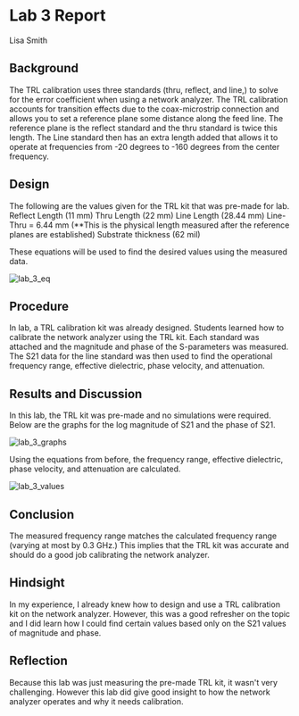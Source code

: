 # Lab 3 Report
Lisa Smith

## Background
The TRL calibration uses three standards (thru, reflect, and line,) to solve for the error coefficient when using a network analyzer. The TRL calibration accounts for transition effects due to the coax-microstrip connection and allows you to set a reference plane some distance along the feed line. The reference plane is the reflect standard and the thru standard is twice this length. The Line standard then has an extra length added that allows it to operate at frequencies from -20 degrees to -160 degrees from the center frequency.

## Design
The following are the values given for the TRL kit that was pre-made for lab. 
Reflect Length (11 mm) 
Thru Length (22 mm) 
Line Length (28.44 mm) 
Line-Thru = 6.44 mm (**This is the physical length measured after the reference planes are established) 
Substrate thickness (62 mil)

These equations will be used to find the desired values using the measured data.

![lab_3_eq](https://github.com/CourseReps/ECEN452-Spring2016/blob/master/Students/lisamsmith/Lab-3/lab_3_eq.PNG)

## Procedure
In lab, a TRL calibration kit was already designed. Students learned how to calibrate the network analyzer using the TRL kit. Each standard was attached and the magnitude and phase of the S-parameters was measured. The S21 data for the line standard was then used to find the operational frequency range, effective dielectric, phase velocity, and attenuation.

## Results and Discussion
In this lab, the TRL kit was pre-made and no simulations were required. Below are the graphs for the log magnitude of S21 and the phase of S21. 

![lab_3_graphs](https://github.com/CourseReps/ECEN452-Spring2016/blob/master/Students/lisamsmith/Lab-3/lab_3_graphs.PNG)

Using the equations from before, the frequency range, effective dielectric, phase velocity, and attenuation are calculated.

![lab_3_values](https://github.com/CourseReps/ECEN452-Spring2016/blob/master/Students/lisamsmith/Lab-3/lab_3_values.PNG)

## Conclusion
The measured frequency range matches the calculated frequency range (varying at most by 0.3 GHz.) This implies that the TRL kit was accurate and should do a good job calibrating the network analyzer.

## Hindsight
In my experience, I already knew how to design and use a TRL calibration kit on the network analyzer. However, this was a good refresher on the topic and I did learn how I could find certain values based only on the S21 values of magnitude and phase.

## Reflection
Because this lab was just measuring the pre-made TRL kit, it wasn't very challenging. However this lab did give good insight to how the network analyzer operates and why it needs calibration.
